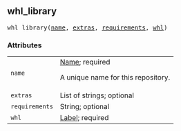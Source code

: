 <!-- Generated with Stardoc: http://skydoc.bazel.build -->

<a name="#whl_library"></a>

## whl_library

<pre>
whl_library(<a href="#whl_library-name">name</a>, <a href="#whl_library-extras">extras</a>, <a href="#whl_library-requirements">requirements</a>, <a href="#whl_library-whl">whl</a>)
</pre>



### Attributes

<table class="params-table">
  <colgroup>
    <col class="col-param" />
    <col class="col-description" />
  </colgroup>
  <tbody>
    <tr id="whl_library-name">
      <td><code>name</code></td>
      <td>
        <a href="https://bazel.build/docs/build-ref.html#name">Name</a>; required
        <p>
          A unique name for this repository.
        </p>
      </td>
    </tr>
    <tr id="whl_library-extras">
      <td><code>extras</code></td>
      <td>
        List of strings; optional
      </td>
    </tr>
    <tr id="whl_library-requirements">
      <td><code>requirements</code></td>
      <td>
        String; optional
      </td>
    </tr>
    <tr id="whl_library-whl">
      <td><code>whl</code></td>
      <td>
        <a href="https://bazel.build/docs/build-ref.html#labels">Label</a>; required
      </td>
    </tr>
  </tbody>
</table>


